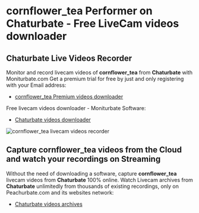 # cornflower_tea Performer on Chaturbate - Free LiveCam videos downloader

## Chaturbate Live Videos Recorder

Monitor and record livecam videos of **cornflower_tea** from **Chaturbate** with Moniturbate.com
Get a premium trial for free by just and only registering with your Email address:
* [cornflower_tea Premium videos downloader](https://moniturbate.com/request-demo-licence-key.html)

Free livecam videos downloader - Moniturbate Software:
* [Chaturbate videos downloader](https://moniturbate.com/moniturbate-download-software.html)

![cornflower_tea livecam videos recorder](https://peachurnet.com/templates/moniturbate-software.png)


## Capture cornflower_tea videos from the Cloud and watch your recordings on Streaming

Without the need of downloading a software, capture **cornflower_tea** livecam videos from **Chaturbate** 100% online.
Watch Livecam archives from **Chaturbate** unlimitedly from thousands of existing recordings, only on Peachurbate.com and its websites network:
* [Chaturbate videos archives](https://peachurnet.com/)